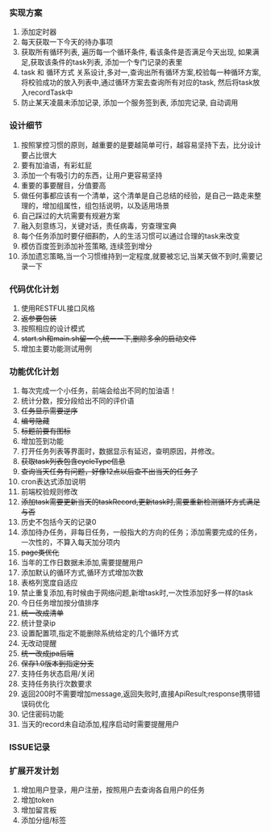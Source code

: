 ### 实现方案
1. 添加定时器
2. 每天获取一下今天的待办事项
3. 获取所有循环列表, 遍历每一个循环条件, 看该条件是否满足今天出现, 如果满足,获取该条件的task列表, 添加一个专门记录的表里
4. task 和 循环方式 关系设计,多对一,查询出所有循环方案,校验每一种循环方案,将校验成功的放入列表中,通过循环方案去查询所有对应的task, 然后将task放入recordTask中
5. 防止某天凌晨未添加记录, 添加一个服务签到表, 添加完记录, 自动调用


### 设计细节
1. 按照掌控习惯的原则，越重要的是要越简单可行，越容易坚持下去，比分设计要占比很大
2. 要有加油语，有彩虹屁
3. 添加一个有吸引力的东西，让用户更容易坚持
4. 重要的事要醒目，分值要高
5. 做任何事都应该有一个清单，这个清单是自己总结的经验，是自己一路走来整理的，增加组属性，组包括说明，以及适用场景
6. 自己踩过的大坑需要有规避方案
7. 融入刻意练习，关键对话，责任病毒，穷查理宝典
8. 每个任务添加时要仔细斟酌，人的生活习惯可以通过合理的task来改变
9. 模仿百度签到添加补签策略, 连续签到增分
10. 添加遗忘策略,当一个习惯维持到一定程度,就要被忘记,当某天做不到时,需要记录一下

### 代码优化计划
1. 使用RESTFUL接口风格
2. ~~返参要包装~~
3. 按照相应的设计模式
4. ~~start.sh和main.sh留一个,统一一下,删除多余的启动文件~~
5. 增加主要功能测试用例

### 功能优化计划
1. 每次完成一个小任务，前端会给出不同的加油语！
2. 统计分数，按分段给出不同的评价语
3. ~~任务显示需要逆序~~
4. ~~编号隐藏~~
5. ~~标题前要有图标~~
6. 增加签到功能
7. 打开任务列表等界面时，数据显示有延迟，查明原因，并修改。
8. ~~获取task列表包含cycleType信息~~
9. ~~查询当天任务有问题，好像12点以后查不出当天的任务了~~
10. cron表达式添加说明
11. 前端校验规则修改
12. ~~添加task需要更新当天的taskRecord,更新task时,需要重新检测循环方式满足与否~~
13. 历史不包括今天的记录0
16. 添加待办任务，非每日任务，一般指大的方向的任务；添加需要完成的任务，一次性的，不算入每天加分项内
17. ~~page类优化~~
18. 当年的工作日数据未添加,需要提醒用户
19. 添加默认的循环方式,循环方式增加次数
20. 表格列宽度自适应
21. 禁止重复添加,有时候由于网络问题,新增task时,一次性添加好多一样的task
22. 今日任务增加按分值排序
23. ~~统一改成清单~~
24. 统计登录ip
25. 设置配置项,指定不能删除系统给定的几个循环方式
26. 无改动提醒
27. ~~统一改成jpa后端~~
28. ~~保存1.0版本到指定分支~~
29. 支持任务状态启用/关闭
30. 支持任务执行次数要求
31. 返回200时不需要增加message,返回失败时,直接ApiResult;response携带错误码优化
32. 记住密码功能
33. 当天的record未自动添加,程序启动时需要提醒用户

### ISSUE记录


### 扩展开发计划

1. 增加用户登录，用户注册，按照用户去查询各自用户的任务
2. 增加token
3. 增加留言板
4. 添加分组/标签

